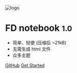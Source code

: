 <!-- 管封面的 -->

<!-- _coverpage.md -->

![logo](_media/icon.svg)  <!--logo-->

# FD notebook <small>1.0</small>

> 

- 简单、轻便 (压缩后 ~21kB)
- 无需生成 html 文件
- 众多主题

[GitHub](https://github.com/docsifyjs/docsify/)
[Get Started](#docsify)